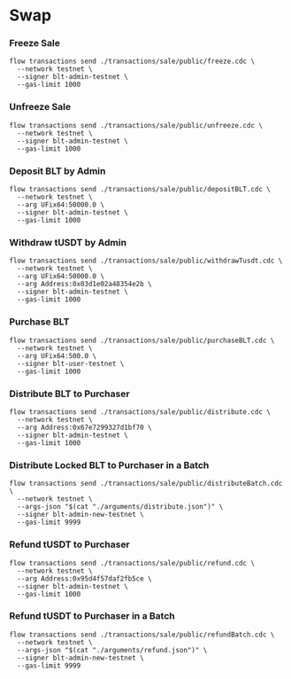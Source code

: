 # Swap
### Freeze Sale
```
flow transactions send ./transactions/sale/public/freeze.cdc \
  --network testnet \
  --signer blt-admin-testnet \
  --gas-limit 1000
```

### Unfreeze Sale
```
flow transactions send ./transactions/sale/public/unfreeze.cdc \
  --network testnet \
  --signer blt-admin-testnet \
  --gas-limit 1000
```

### Deposit BLT by Admin
```
flow transactions send ./transactions/sale/public/depositBLT.cdc \
  --network testnet \
  --arg UFix64:50000.0 \
  --signer blt-admin-testnet \
  --gas-limit 1000
```

### Withdraw tUSDT by Admin
```
flow transactions send ./transactions/sale/public/withdrawTusdt.cdc \
  --network testnet \
  --arg UFix64:50000.0 \
  --arg Address:0x03d1e02a48354e2b \
  --signer blt-admin-testnet \
  --gas-limit 1000
```

### Purchase BLT
```
flow transactions send ./transactions/sale/public/purchaseBLT.cdc \
  --network testnet \
  --arg UFix64:500.0 \
  --signer blt-user-testnet \
  --gas-limit 1000
```

### Distribute BLT to Purchaser
```
flow transactions send ./transactions/sale/public/distribute.cdc \
  --network testnet \
  --arg Address:0x67e7299327d1bf70 \
  --signer blt-admin-testnet \
  --gas-limit 1000
```

### Distribute Locked BLT to Purchaser in a Batch
```
flow transactions send ./transactions/sale/public/distributeBatch.cdc \
  --network testnet \
  --args-json "$(cat "./arguments/distribute.json")" \
  --signer blt-admin-new-testnet \
  --gas-limit 9999
```

### Refund tUSDT to Purchaser
```
flow transactions send ./transactions/sale/public/refund.cdc \
  --network testnet \
  --arg Address:0x95d4f57daf2fb5ce \
  --signer blt-admin-testnet \
  --gas-limit 1000
```

### Refund tUSDT to Purchaser in a Batch
```
flow transactions send ./transactions/sale/public/refundBatch.cdc \
  --network testnet \
  --args-json "$(cat "./arguments/refund.json")" \
  --signer blt-admin-new-testnet \
  --gas-limit 9999
```
